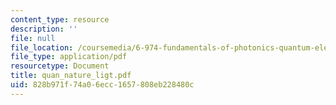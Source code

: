 ```yaml
---
content_type: resource
description: ''
file: null
file_location: /coursemedia/6-974-fundamentals-of-photonics-quantum-electronics-spring-2006/828b971f74a06ecc1657808eb228480c_quan_nature_ligt.pdf
file_type: application/pdf
resourcetype: Document
title: quan_nature_ligt.pdf
uid: 828b971f-74a0-6ecc-1657-808eb228480c
---
```

